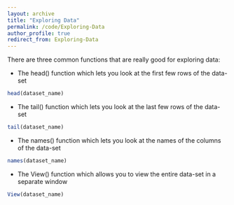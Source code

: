 ```yaml
---
layout: archive
title: "Exploring Data"
permalink: /code/Exploring-Data
author_profile: true
redirect_from: Exploring-Data
---
```


There are three common functions that are really good for exploring data:
- The head() function which lets you look at the first few rows of the data-set
 ```r
 head(dataset_name)
 ```
- The tail() function which lets you look at the last few rows of the data-set
 ```r
 tail(dataset_name)
 ```
- The names() function which lets you look at the names of the columns of the data-set
 ```r
 names(dataset_name)
 ```
- The View() function which allows you to view the entire data-set in a separate window
 ```r
 View(dataset_name)
 ```